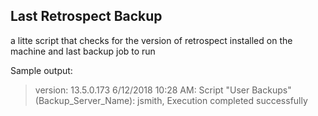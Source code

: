 
## Last Retrospect Backup

a litte script that checks for the version of retrospect installed on the machine and last backup job to run

Sample output:
>version: 13.5.0.173
6/12/2018 10:28 AM: Script "User Backups" (Backup_Server_Name): jsmith, Execution completed successfully
